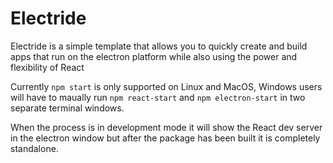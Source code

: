 # Electride
Electride is a simple template that allows you to quickly create and build apps that run on the electron platform while also using the power and flexibility of React

Currently `npm start` is only supported on Linux and MacOS, Windows users will have to maually run `npm react-start` and `npm electron-start` in two separate terminal windows.

When the process is in development mode it will show the React dev server in the electron window but after the package has been built it is completely standalone.
